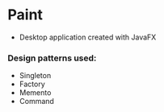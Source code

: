# Paint
  * Desktop application created with JavaFX
  
### Design patterns used:
  * Singleton
  * Factory
  * Memento
  * Command
  
  
